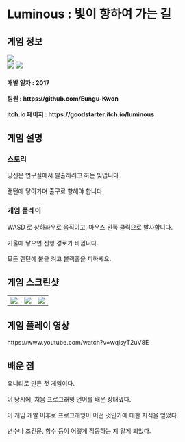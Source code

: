 # Luminous : 빛이 향하여 가는 길
  <div>
    <h2> 게임 정보 </h2>
    <img src = "https://img.itch.zone/aW1nLzg4MzQ4NDUucG5n/347x500/5bHEyU.png"><br>
    <img src="https://img.shields.io/badge/Unity-yellow?style=flat-square&logo=Unity&logoColor=FFFFFF"/>
    <img src="https://img.shields.io/badge/Puzzle-purple"/>
    <h4> 개발 일자 : 2017 <br><br>
    팀원 : https://github.com/Eungu-Kwon <br><br>
    itch.io 페이지 : https://goodstarter.itch.io/luminous
    
  </div>
  <div>
    <h2> 게임 설명 </h2>
    <h3> 스토리 </h3>
     당신은 연구실에서 탈출하려고 하는 빛입니다.<br><br>
     랜턴에 닿아가며 출구로 향해야 합니다.
    <h3> 게임 플레이 </h3>
      WASD 로 상하좌우로 움직이고, 마우스 왼쪽 클릭으로 발사합니다.<br><br>
      거울에 닿으면 진행 경로가 바뀝니다.<br><br>
      모든 랜턴에 불을 켜고 블랙홀을 피하세요.
  </div>
  <div>
    <h2> 게임 스크린샷 </h2>
      <table>
        <td><img src = "https://img.itch.zone/aW1hZ2UvMTUxNTIwNC84ODM2NDg1LnBuZw==/347x500/On%2FEbd.png"></td>
        <td><img src = "https://img.itch.zone/aW1hZ2UvMTUxNTIwNC84ODM2NDg2LnBuZw==/347x500/wi%2Bubc.png"></td>
        <td><img src = "https://img.itch.zone/aW1hZ2UvMTUxNTIwNC84ODM2NDg3LnBuZw==/347x500/E%2B%2B%2FWF.png"></td>
      </table>
  </div>
  <div>
    <h2> 게임 플레이 영상 </h2>
    https://www.youtube.com/watch?v=wqlsyT2uV8E
  </div>
  <div>
    <h2> 배운 점 </h2>
    유니티로 만든 첫 게임이다.<br><br>
    이 당시에, 처음 프로그래밍 언어를 배운 상태였다.<br><br>
    이 게임 개발 이후로 프로그래밍이 어떤 것인가에 대한 지식을 얻었다.<br><br>
    변수나 조건문, 함수 등이 어떻게 작동하는 지 알게 되었다.
  </div>
